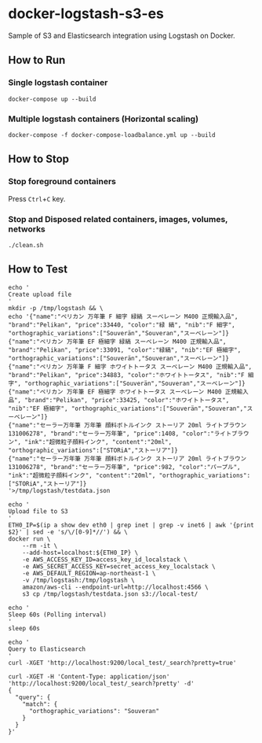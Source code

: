 # docker-logstash-s3-es
Sample of S3 and Elasticsearch integration using Logstash on Docker.


## How to Run

### Single logstash container
```
docker-compose up --build
```

### Multiple logstash containers (Horizontal scaling)
```
docker-compose -f docker-compose-loadbalance.yml up --build
```


## How to Stop

### Stop foreground containers
Press `Ctrl`+`C` key.

### Stop and Disposed related containers, images, volumes, networks
```
./clean.sh
```


## How to Test
```
echo '
Create upload file
'
mkdir -p /tmp/logstash && \
echo '{"name":"ペリカン 万年筆 F 細字 緑縞 スーベレーン M400 正規輸入品", "brand":"Pelikan", "price":33440, "color":"緑 縞", "nib":"F 細字", "orthographic_variations":["Souverän","Souveran","スーベレーン"]}
{"name":"ペリカン 万年筆 EF 極細字 緑縞 スーベレーン M400 正規輸入品", "brand":"Pelikan", "price":33091, "color":"緑縞", "nib":"EF 極細字", "orthographic_variations":["Souverän","Souveran","スーベレーン"]}
{"name":"ペリカン 万年筆 F 細字 ホワイトトータス スーベレーン M400 正規輸入品", "brand":"Pelikan", "price":34883, "color":"ホワイトトータス", "nib":"F 細字", "orthographic_variations":["Souverän","Souveran","スーベレーン"]}
{"name":"ペリカン 万年筆 EF 極細字 ホワイトトータス スーベレーン M400 正規輸入品", "brand":"Pelikan", "price":33425, "color":"ホワイトトータス", "nib":"EF 極細字", "orthographic_variations":["Souverän","Souveran","スーベレーン"]}
{"name":"セーラー万年筆 万年筆 顔料ボトルインク ストーリア 20ml ライトブラウン 131006278", "brand":"セーラー万年筆", "price":1408, "color":"ライトブラウン", "ink":"超微粒子顔料インク", "content":"20ml", "orthographic_variations":["STORiA","ストーリア"]}
{"name":"セーラー万年筆 万年筆 顔料ボトルインク ストーリア 20ml ライトブラウン 131006278", "brand":"セーラー万年筆", "price":982, "color":"パープル", "ink":"超微粒子顔料インク", "content":"20ml", "orthographic_variations":["STORiA","ストーリア"]}
'>/tmp/logstash/testdata.json

echo '
Upload file to S3
'
ETH0_IP=$(ip a show dev eth0 | grep inet | grep -v inet6 | awk '{print $2}' | sed -e 's/\/[0-9]*//') && \
docker run \
    --rm -it \
    --add-host=localhost:${ETH0_IP} \
    -e AWS_ACCESS_KEY_ID=access_key_id_localstack \
    -e AWS_SECRET_ACCESS_KEY=secret_access_key_localstack \
    -e AWS_DEFAULT_REGION=ap-northeast-1 \
    -v /tmp/logstash:/tmp/logstash \
    amazon/aws-cli --endpoint-url=http://localhost:4566 \
    s3 cp /tmp/logstash/testdata.json s3://local-test/

echo '
Sleep 60s (Polling interval)
'
sleep 60s

echo '
Query to Elasticsearch
'
curl -XGET 'http://localhost:9200/local_test/_search?pretty=true'

curl -XGET -H 'Content-Type: application/json' 'http://localhost:9200/local_test/_search?pretty' -d'
{
  "query": {
    "match": {
      "orthographic_variations": "Souveran" 
    }
  }
}'
```

